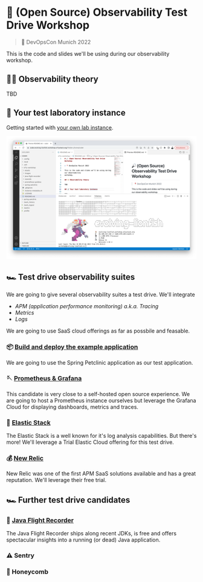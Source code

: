 # 🔎 (Open Source) Observability Test Drive Workshop

> 📍 DevOpsCon Munich 2022

This is the code and slides we'll be using during our observability
workshop.

## 👴🏻 Observability theory

TBD

## 🔬 Your test laboratory instance

Getting started with [your own lab instance](lab-instance.md).

![alt](images/lab-instance.png)

## 🏎️ Test drive observability suites

We are going to give several observability suites a test drive. We'll
integrate

* _APM (application performance monitoring) a.k.a. Tracing_
* _Metrics_
* _Logs_

We are going to use SaaS cloud offerings as far as possbile and
feasable.

### 📦 [Build and deploy the example application](spring-petclinic/README.md)

We are going to use the Spring Petclinic application as our test
application.

### 🪡 [Prometheus & Grafana](prometheus-grafana/README.md)

This candidate is very close to a self-hosted open source experience.
We are going to host a Prometheus instance ourselves but leverage the
Grafana Cloud for displaying dashboards, metrics and traces.

### 🦆 [Elastic Stack](elastic/README.md)

The Elastic Stack is a well known for it's log analysis capabilities.
But there's more! We'll leverage a Trial Elastic Cloud offering for this
test drive.

### 💰 [New Relic](newrelic/README.md)

New Relic was one of the first APM SaaS solutions available and has
a great reputation. We'll leverage their free trial.

## 🏎️ Further test drive candidates

### 🛬 [Java Flight Recorder](java-flight-recorder/README.md)

The Java Flight Recorder ships along recent JDKs, is free and
offers spectacular insights into a running (or dead) Java
application.

### ⚠️ Sentry

### 🐝 Honeycomb
